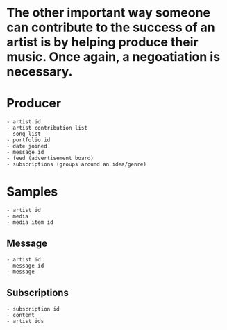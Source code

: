 # The other important way someone can contribute to the success of an artist is by helping produce their music. Once again, a negoatiation is necessary. 

# Producer
    - artist id
    - artist contribution list
    - song list
    - portfolio id
    - date joined
    - message id
    - feed (advertisement board)
    - subscriptions (groups around an idea/genre)

# Samples
    - artist id
    - media 
    - media item id

## Message 
    - artist id
    - message id
    - message

## Subscriptions
    - subscription id
    - content
    - artist ids
    
